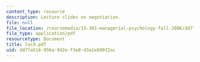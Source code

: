 ```yaml
---
content_type: resource
description: Lecture slides on negotiation.
file: null
file_location: /coursemedia/15-301-managerial-psychology-fall-2006/dd77a516956a9d2ef3e8d3a1e69032ac_lec9.pdf
file_type: application/pdf
resourcetype: Document
title: lec9.pdf
uid: dd77a516-956a-9d2e-f3e8-d3a1e69032ac
---
```

